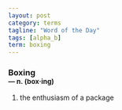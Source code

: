 ```yaml
---
layout: post
category: terms
tagline: "Word of the Day"
tags: [alpha_b]
term: boxing
---
```


<h3>Boxing<br/> <small>&mdash; n. (box<span>&middot;</span>ing)</small></h3>
<p><ol><li>the enthusiasm of a package</li>
</ol></p>

